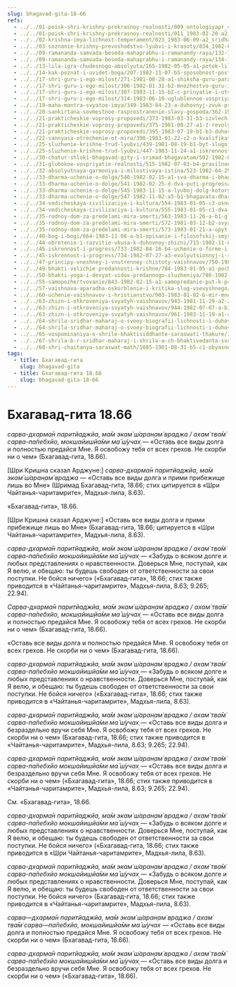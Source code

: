 ```yaml
---
slug: bhagavad-gita-18-66
refs:
  - ../../01-poisk-shri-krishny-prekrasnoy-realnosti/009_ontologiyapr_4-2_sridharmj_iskrennost-luchshiy_drug_v_poiske_shri_krishny.md
  - ../../01-poisk-shri-krishny-prekrasnoy-realnosti/011_1983-02-20-a2_sridharmj_nichto_menshee_chem_koncepcija_krishny_ne_udovletvorit_nas.md
  - ../../02-krishna-imya-lichnost-temperament/023_1983-06-09-a2_sridharmj_agressiya_krishny_eto_ego_slujenie.md
  - ../../03-soznanie-krishny-prevoshodstvo-lyubvi-i-krasoty/034_1982-05-15-a-b1_sridharmj_znamja_bozhestvennoj_ljubvi.md
  - ../../09-ramananda-samvada-beseda-mahaprabhu-i-ramanandy-raya/132-1983-07-08-a2-kratkij-obzor-ramananda-samvady.md
  - ../../09-ramananda-samvada-beseda-mahaprabhu-i-ramanandy-raya/134-1982-05-13-b-c1-c3-ramananda-samvada-beseda-mahaprabhu-i-ramanady-raya.md
  - ../../13-lila-igra-chudesnogo-absolyuta/165-1982-05-05-a1-potok-lily-gospoda-i-ego-glubiny.md
  - ../../14-kak-poznat-i-uvidet-boga/207-1982-11-07-b5-sposobnost-postizheniya-istiny-zavisit-ot-iskrennosti-vkusa-upovaniya-na-milost-boga-i-duhovnoj-udachi.md
  - ../../17-shri-guru-i-ego-milost/271-1981-08-28-a1-shiksha-guru-parampara.md
  - ../../17-shri-guru-i-ego-milost/306-1982-01-31-b2-mnozhestvo-guru-i-duhovnyj-progress.md
  - ../../17-shri-guru-i-ego-milost/307-1983-11-15-b2-c-prinyatie-i-otverzhenie-mnogochislennyh-kontseptsij-i-guru-v-duhovnom-samoopredelenii.md
  - ../../17-shri-guru-i-ego-milost/314-1983-06-10-uglublennoe-vospriyatie-guru-tattvy.md
  - ../../19-maha-mantra-svyatoe-imya/349-1983-04-23-a-duhovnyj-zvuk-privedet-na-zemlyu-lyubvi.md
  - ../../20-sankirtana-sovmestnoe-rasprostranenie-slavy-gospoda/362-1981-03-12-a3-propoved-bhakti-vysshaya-forma-blagotvoritelnosti.md
  - ../../21-prakticheskie-voprosy-propovedi/373-1983-03-31-b3-izvlech-naibolshuyu-vygodu-iz-durnoj-sdelki.md
  - ../../21-prakticheskie-voprosy-propovedi/375-1981-08-27-a1-2-revolyutsionnost-i-konservatizm-v-nastroenii-bhaktivinoda-thakura-sarasvati-thakura-bhaktivedanty-svami-i-shridhara-maharadzha.md
  - ../../21-prakticheskie-voprosy-propovedi/395-1983-07-19-b1-b3-duhovnye-organizatsii-konkuriruyut-stremyas-udovletvorit-krishnu.md
  - ../../22-sannyasa-otrechenie-ot-mira/398-1983-01-22-c2-o-kvalifikatsii-dlya-prinyatiya-sannyasy.md
  - ../../25-sluzhenie-krishne-trud-lyubvi/439-1981-08-19-b1-byt-slugoj-slugi-krasoty-vne-zakona.md
  - ../../25-sluzhenie-krishne-trud-lyubvi/447-1983-11-24-a1-iskrennost-duh-sluzheniya-i-predannost-yavyat-nashu-vrozhdennuyu-prirodu.md
  - ../../30-chatur-shloki-bhagavad-gity-i-srimad-bhagavatam/502-1982-05-12-b2-chto-takoe-maja-stih-2-9-34-chaturshloki-shrimad-bhagavatam.md
  - ../../31-glubokoe-vospriyatie-realnosti/515-1982-07-03-b4-pravilnoe-otnoshenie-k-okruzhayushhim-obstoyatelstvam-pri-poiske-istiny.md
  - ../../32-absolyutnaya-garmoniya-i-milostivaya-istina/523-1982-04-29-a7-b1-krishna-absolyutnaya-istina-daruyushhaya-ispolnennost-i-ekstaz.md
  - ../../33-dharma-uchenie-o-dolge/540-1982-02-15-a1-sva-dharma-i-bhagavata-dharma.md
  - ../../33-dharma-uchenie-o-dolge/541-1982-02-25-d-dva-puti-progressa.md
  - ../../33-dharma-uchenie-o-dolge/545-1983-11-15-a-lyuboj-dolg-kotoryj-ne-svyazan-s-krishnoj-dolzhen-byt-otvergnut.md
  - ../../33-dharma-uchenie-o-dolge/547-1982-11-02-a5-b1-bhagavata-dharma-osnovana-na-vlechenii-k-absolyutnomu-tsentru-krasote-i-lyubvi.md
  - ../../34-vedicheskaya-civilizaciya-i-kultura/554-1983-01-05-c3-osnovnoe-razlichie-bozhestvennyh-i-demonichnyh-natur.md
  - ../../34-vedicheskaya-civilizaciya-i-kultura/555-1983-01-05-c1-dva-tipa-grihasth.md
  - ../../35-rodnoy-dom-za-predelami-mira-smerti/563-1983-11-26-a-b1-glavnyj-vopros-beseda-tsarya-parikshita-so-svyatym-shukadevom.md
  - ../../35-rodnoy-dom-za-predelami-mira-smerti/572-1981-03-12-b2-svyaz-s-mirom-nirguny-prevyshe-mirskogo-znaniya-i-tsennostej.md
  - ../../35-rodnoy-dom-za-predelami-mira-smerti/573-1983-01-21-a-opyt-brennogo-mira-ne-pomozhet-postich-bezgranichnoe.md
  - ../../40-bog-i-bogi/664-1983-11-08-a-b1-opisanie-i-filosofskij-smysl-govardhan-lily.md
  - ../../44-obretenie-i-razvitie-vkusa-k-duhovnoy-zhizni/715-1982-11-03-a-b1-borba-s-majej-madhyama-adhikari-i-borba-v-lile-uttama-adhikari.md
  - ../../45-iskrennost-i-progress/733-1982-04-16-b4-uchenie-o-forme-i-suti-iskrennosti-i-progresse-v-gite.md
  - ../../45-iskrennost-i-progress/734-1982-07-27-a3-evolyutsionnyj-i-revolyutsionnyj-puti-progressa.md
  - ../../47-principy-vneshney-i-vnutrenney-chistoty-vaishnavov/750-1983-04-29-b-o-vazhnosti-soblyudeniya-reguliruyushhih-printsipov.md
  - ../../49-bhakti-velichie-predannosti-krishne/784-1983-01-05-a1-pochemu-vajshnavy-ne-ispolzuyut-misticheskuyu-jogu.md
  - ../../50-bhakti-yoga-i-devyat-vidov-predannogo-sluzheniya/786-1982-03-31-a2-praktika-bhakti-jogi-9-vidov-predannogo-sluzheniya-i-drugie-aspekty.md
  - ../../55-samopozhertvovanie/843-1982-02-15-a1-samopredanie-put-k-probuzhdeniyu-istinnogo-ya.md
  - ../../57-vaishnava-aparadha-oskorblenie-i-kritika-slug-vsevyshnego/861-1982-05-11-b6-c1-put-prevyshe-pravednosti-stihi-9-30-31-bhagavad-gity.md
  - ../../60-uchenie-vaishnavov-i-hristianstvo/903-1983-01-02-b-mir-mnozhestva-hristov-kommentarij-k-istorii-padeniya-adama-i-evy.md
  - ../../63-zhizn-i-otkroveniya-svyatyh-vaishnavov/943-1981-11-29-a2-zhizn-rupy-sanatany-i-haridasa-thakura.md
  - ../../63-zhizn-i-otkroveniya-svyatyh-vaishnavov/944-1982-07-07-a-b1-b3-zhizn-sanatany-gosvami.md
  - ../../63-zhizn-i-otkroveniya-svyatyh-vaishnavov/961-1983-11-19-a1-a3-istorii-iz-zhizni-i-poema-proslavlyayushhaya-gaurakishora-dasa-babadzhi.md
  - ../../64-shrila-sridhar-maharaj-o-svoey-biografii-lichnosti-i-duhovnom-opyte/971-1983-07-25-c-d-shrila-shridhar-maharadzh-o-svoej-biografii-v-gaudiya-mathe-chast-1.md
  - ../../64-shrila-sridhar-maharaj-o-svoey-biografii-lichnosti-i-duhovnom-opyte/975-1982-01-12-b2-v-etom-mire-est-chelovek-kotoryj-sohranit-to-chto-ya-prines.md
  - ../../65-vospominaniya-o-shrile-bhaktisiddhante-saraswati-thakure/1000-1982-01-11-a2-osnovanie-gaudiya-matha-i-lichnost-kundzhi-babu.md
  - ../../67-shrila-b-r-sridhar-maharaj-i-shrila-a-ch-bhaktivedanta-svami-prabhupada/1075-miloserdie-vajshnava.md
  - ../../68-shri-chaitanya-saraswat-math/1085-1981-08-31-b5-c1-obyasnenie-simvolicheskogo-smysla-lotosa-v-vode-pod-luchami-solntsa.md
tags:
  - title: Бхагавад-гита
    slug: bhagavad-gita
  - title: Бхагавад-гита 18.66
    slug: bhagavad-gita-18-66
---
```


# Бхагавад-гита 18.66

*сарва-дхарма̄н паритйаджйа, ма̄м экам̇ ш́аран̣ам̇ враджа / ахам̇ тва̄м̇ сарва-па̄пебхйо, мокшайишйа̄ми ма̄ ш́учах̣* — «Оставь все виды долга и полностью предайся Мне. Я освобожу тебя от всех грехов. Не скорби ни о чем» (Бхагавад-гита, 18.66).

[Шри Кришна сказал Арджуне:] *сарва-дхарма̄н паритйаджйа, ма̄м экам̇ ш́аран̣ам̇ враджа* — «Оставь все виды долга и прими прибежище лишь во Мне» (Шримад Бхагавад-гита, 18.66; стих цитируется в «Шри Чайтанья-чаритамрите», Мадхья-лила, 8.63).


«Бхагавад-гита», 18.66.

[Шри Кришна сказал Арджуне:] «Оставь все виды долга и прими прибежище лишь во Мне» (Бхагавад-гита, 18.66; цитируется в «Шри Чайтанья-чаритамрите», Мадхья-лила, 8.63).

*сарва-дхарма̄н паритйаджйа, ма̄м экам̇ ш́аран̣ам̇ враджа / ахам̇ тва̄м̇ сарва-па̄пебхйо мокшайишйа̄ми ма̄ ш́учах̣* — «Забудь о всяком долге и любых представлениях о нравственности. Доверься Мне, поступай, как Я велю, и обещаю: ты будешь свободен от ответственности за свои поступки. Не бойся ничего» («Бхагавад-гита», 18.66; стих также приводится в «Чайтанья-чаритамрите», Мадхья-лила, 8.63; 9.265; 22.94).

*Сарва-дхарма̄н паритйаджйа, ма̄м экам̇ ш́аран̣ам̇ враджа / ахам̇ тва̄м̇ сарва-па̄пебхйо, мокш̣айиш̣йа̄ми ма̄ ш́учах̣* — «Оставь все виды долга и полностью предайся Мне. Я освобожу тебя от всех грехов. Не скорби ни о чем» (Бхагавад-гита, 18.66).


«Оставь все виды долга и полностью предайся Мне. Я освобожу тебя от всех грехов. Не скорби ни о чем» (Бхагавад-гита, 18.66).

*сарва-дхарма̄н паритйаджйа, ма̄м экам̇ ш́аран̣ам̇ враджа / ахам̇ тва̄м̇ сарва-па̄пебхйо мокшайишйа̄ми ма̄ ш́учах̣* — «Забудь о всяком долге и любых представлениях о нравственности. Доверься Мне, поступай, как Я велю, и обещаю: ты будешь свободен от ответственности за свои поступки. Не бойся ничего» («Бхагавад-гита», 18.66; стих также приводится в «Чайтанья-чаритамрите», Мадхья-лила, 8.63).


*сарва-дхарма̄н паритйаджйа, ма̄м экам̇ ш́аран̣ам̇ враджа / ахам̇ тва̄м̇ сарва-па̄пебхйо мокшайишйа̄ми ма̄ ш́учах̣* — «Оставь все виды долга и безраздельно вручи себя Мне. Я освобожу тебя от всех грехов. Не скорби ни о чем» (Бхагавад-гита, 18.66; стих также приводится в «Чайтанья-чаритамрите», Мадхья-лила, 8.63; 9.265; 22.94).

*сарва-дхарма̄н паритйаджйа, ма̄м экам̇ ш́аран̣ам̇ враджа / ахам̇ тва̄м̇ сарва-па̄пебхйо мокшайишйа̄ми ма̄ ш́учах̣* — «Оставь все виды долга и безраздельно вручи себя Мне. Я освобожу тебя от всех грехов. Не скорби ни о чем» («Бхагавад-гита», 18.66; стих также приводится в «Чайтанья-чаритамрите», Мадхья-лила, 8.63; 9.265; 22.94).

См. «Бхагавад-гита», 18.66.


*сарва-дхарма̄н паритйаджйа, ма̄м экам̇ ш́аран̣ам̇ враджа / ахам̇ тва̄м̇ сарва-па̄пебхйо мокшайишйа̄ми ма̄ ш́учах̣* — «Забудь о всяком долге и любых представлениях о нравственности. Доверься Мне, поступай, как Я велю, и обещаю: ты будешь свободен от ответственности за свои поступки. Не бойся ничего» («Бхагавад-гита, 18.66; стих также приводится в «Шри Чайтанья-чаритамрите», Мадхья-лила, 8.63).


*сарва-дхарма̄н паритйаджйа, ма̄м экам̇ ш́аран̣ам̇ враджа / ахам̇ тва̄м̇ сарва-па̄пебхйо мокшайишйа̄ми ма̄ ш́учах̣* — «Забудь о всяком долге и любых представлениях о нравственности. Доверься Мне, поступай, как Я велю, и обещаю: ты будешь свободен от ответственности за свои поступки. Не бойся ничего» (Бхагавад-гита, 18.66; стих также приводится в «Чайтанья-чаритамрите», Мадхья-лила, 8.63).

*сарва—дхарма̄н паритйаджйа, ма̄м экам̇ ш́аран̣ам̇ враджа / ахам̇ тва̄м̇ сарва—па̄пебхйо, мокшайишйа̄ми ма̄ ш́учах* — «Оставь все виды долга и полностью предайся Мне. Я освобожу тебя от всех грехов. Не скорби ни о чем» (Бхагавад-гита, 18.66).

*сарва-дхарма̄н паритйаджйа, ма̄м экам̇ ш́аран̣ам̇ враджа / ахам̇ тва̄м̇ сарва-па̄пебхйо мокшайишйа̄ми ма̄ ш́учах̣* — «Оставь все виды долга и безраздельно вручи себя Мне. Я освобожу тебя от всех грехов. Не скорби ни о чем» («Бхагавад-гита», 18.66).

